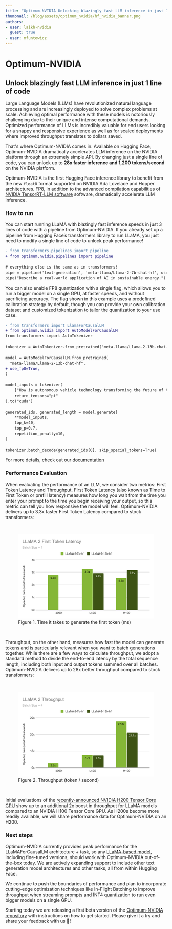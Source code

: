 ```yaml
---
title: "Optimum-NVIDIA Unlocking blazingly fast LLM inference in just 1 line of code" 
thumbnail: /blog/assets/optimum_nvidia/hf_nvidia_banner.png
authors:
- user: laikh-nvidia
  guest: true
- user: mfuntowicz
---
```



# Optimum-NVIDIA
## Unlock blazingly fast LLM inference in just 1 line of code

Large Language Models (LLMs) have revolutionized natural language processing and are increasingly deployed to solve complex problems at scale. Achieving optimal performance with these models is notoriously challenging due to their unique and intense computational demands. Optimized performance of LLMs is incredibly valuable for end users looking for a snappy and responsive experience as well as for scaled deployments where improved throughput translates to dollars saved.

That's where Optimum-NVIDIA comes in. Available on Hugging Face, Optimum-NVIDIA dramatically accelerates LLM inference on the NVIDIA platform through an extremely simple API. 
By changing just a single line of code, you can unlock up to **28x faster inference and 1,200 tokens/second** on the NVIDIA platform.

Optimum-NVIDIA is the first Hugging Face inference library to benefit from the new `float8` format supported on NVIDIA Ada Lovelace and Hopper architectures.
FP8, in addition to the advanced compilation capabilities of [NVIDIA TensorRT-LLM software](https://developer.nvidia.com/blog/nvidia-tensorrt-llm-supercharges-large-language-model-inference-on-nvidia-h100-gpus/) software, dramatically accelerate LLM inference.

### How to run
You can start running LLaMA with blazingly fast inference speeds in just 3 lines of code with a pipeline from Optimum-NVIDIA. 
If you already set up a pipeline from Hugging Face’s transformers library to run LLaMA, you just need to modify a single line of code to unlock peak performance!

```diff
- from transformers.pipelines import pipeline
+ from optimum.nvidia.pipelines import pipeline

# everything else is the same as in transformers!
pipe = pipeline('text-generation', 'meta-llama/Llama-2-7b-chat-hf', use_fp8=True)
pipe("Describe a real-world application of AI in sustainable energy.")
```
You can also enable FP8 quantization with a single flag, which allows you to run a bigger model on a single GPU, at faster speeds, and without sacrificing accuracy. 
The flag shown in this example uses a predefined calibration strategy by default, though you can provide your own calibration dataset and customized tokenization to tailor the quantization to your use case.

```diff
- from transformers import LlamaForCausalLM
+ from optimum.nvidia import AutoModelForCausalLM
from transformers import AutoTokenizer

tokenizer = AutoTokenizer.from_pretrained("meta-llama/Llama-2-13b-chat-hf", padding_side="left")

model = AutoModelForCausalLM.from_pretrained(
  "meta-llama/Llama-2-13b-chat-hf",
+ use_fp8=True,  
)

model_inputs = tokenizer(
    ["How is autonomous vehicle technology transforming the future of transportation and urban planning?"], 
    return_tensors="pt"
).to("cuda")

generated_ids, generated_length = model.generate(
    **model_inputs, 
    top_k=40, 
    top_p=0.7, 
    repetition_penalty=10,
)

tokenizer.batch_decode(generated_ids[0], skip_special_tokens=True)
```

For more details, check out our [documentation](https://github.com/huggingface/optimum-nvidia)


### Performance Evaluation

When evaluating the performance of an LLM, we consider two metrics: First Token Latency and Throughput. 
First Token Latency (also known as Time to First Token or prefill latency) measures how long you wait from the time you enter your prompt to the time you begin receiving your output, so this metric can tell you how responsive the model will feel. 
Optimum-NVIDIA delivers up to 3.3x faster First Token Latency compared to stock transformers:

<br>
<figure class="image">
  <img alt="" src="assets/optimum_nvidia/first_token_latency.svg" />
  <figcaption>Figure 1. Time it takes to generate the first token (ms)</figcaption>
</figure>
<br>

Throughput, on the other hand, measures how fast the model can generate tokens and is particularly relevant when you want to batch generations together.
While there are a few ways to calculate throughput, we adopt a standard method to divide the end-to-end latency by the total sequence length, including both input and output tokens summed over all batches. 
Optimum-NVIDIA delivers up to 28x better throughput compared to stock transformers:

<br>
<figure class="image">
  <img alt="" src="assets/optimum_nvidia/throughput.svg" />
  <figcaption>Figure 2. Throughput (token / second)</figcaption>
</figure>
<br>

Initial evaluations of the [recently-announced NVIDIA H200 Tensor Core GPU](https://www.nvidia.com/en-us/data-center/h200/) show up to an additional 2x boost in throughput for LLaMA models compared to an NVIDIA H100 Tensor Core GPU. 
As H200s become more readily available, we will share performance data for Optimum-NVIDIA on an H200.

### Next steps

Optimum-NVIDIA currently provides peak performance for the LLaMAForCausalLM architecture + task, so any [LLaMA-based model](https://huggingface.co/models?other=llama,llama2), including fine-tuned versions, should work with Optimum-NVIDIA out-of-the-box today. 
We are actively expanding support to include other text generation model architectures and other tasks, all from within Hugging Face.


We continue to push the boundaries of performance and plan to incorporate cutting-edge optimization techniques like In-Flight Batching to improve throughput when streaming prompts and INT4 quantization to run even bigger models on a single GPU.

Starting today we are releasing a first beta version of the [Optimum-NVIDIA repository](https://github.com/huggingface/optimum-nvidia) with instructions on how to get started. Please give it a try and share your feedback with us 🤗!
